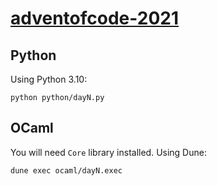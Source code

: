 # [adventofcode-2021](https://adventofcode.com/2021)

## Python

Using Python 3.10:

```
python python/dayN.py
```

## OCaml

You will need `Core` library installed. Using Dune:

```
dune exec ocaml/dayN.exec
```
